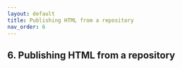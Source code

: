 ```yaml
---
layout: default
title: Publishing HTML from a repository
nav_order: 6
---
```


## 6. Publishing HTML from a repository